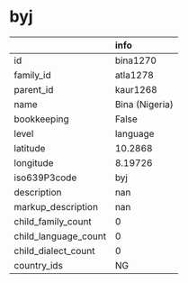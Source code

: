 # byj
|                      | info           |
|:---------------------|:---------------|
| id                   | bina1270       |
| family_id            | atla1278       |
| parent_id            | kaur1268       |
| name                 | Bina (Nigeria) |
| bookkeeping          | False          |
| level                | language       |
| latitude             | 10.2868        |
| longitude            | 8.19726        |
| iso639P3code         | byj            |
| description          | nan            |
| markup_description   | nan            |
| child_family_count   | 0              |
| child_language_count | 0              |
| child_dialect_count  | 0              |
| country_ids          | NG             |